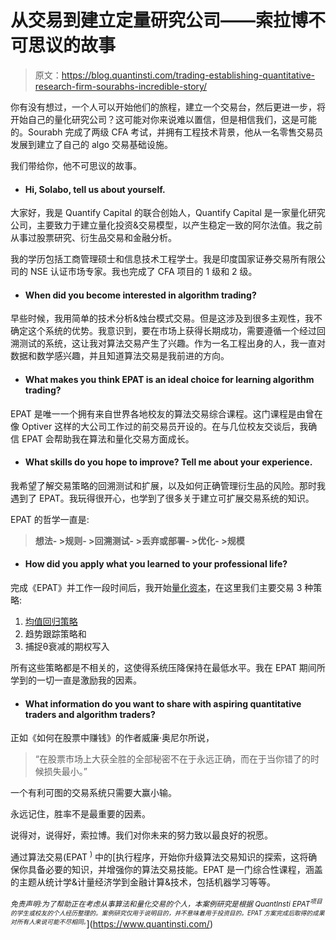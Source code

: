 # 从交易到建立定量研究公司——索拉博不可思议的故事

> 原文：<https://blog.quantinsti.com/trading-establishing-quantitative-research-firm-sourabhs-incredible-story/>

你有没有想过，一个人可以开始他们的旅程，建立一个交易台，然后更进一步，将开始自己的量化研究公司？这可能对你来说难以置信，但是相信我们，这是可能的。Sourabh 完成了两级 CFA 考试，并拥有工程技术背景，他从一名零售交易员发展到建立了自己的 algo 交易基础设施。

我们带给你，他不可思议的故事。

*   #### Hi, Solabo, tell us about yourself.

大家好，我是 Quantify Capital 的联合创始人，Quantify Capital 是一家量化研究公司，主要致力于建立量化投资&交易模型，以产生稳定一致的阿尔法值。我之前从事过股票研究、衍生品交易和金融分析。

我的学历包括工商管理硕士和信息技术工程学士。我是印度国家证券交易所有限公司的 NSE 认证市场专家。我也完成了 CFA 项目的 1 级和 2 级。

*   #### When did you become interested in algorithm trading?

早些时候，我用简单的技术分析&烛台模式交易。但是这涉及到很多主观性，我不确定这个系统的优势。我意识到，要在市场上获得长期成功，需要遵循一个经过回溯测试的系统，这让我对算法交易产生了兴趣。作为一名工程出身的人，我一直对数据和数学感兴趣，并且知道算法交易是我前进的方向。

*   #### What makes you think EPAT is an ideal choice for learning algorithm trading?

EPAT 是唯一一个拥有来自世界各地校友的算法交易综合课程。这门课程是由曾在像 Optiver 这样的大公司工作过的前交易员开设的。在与几位校友交谈后，我确信 EPAT 会帮助我在算法和量化交易方面成长。

*   #### What skills do you hope to improve? Tell me about your experience.

我希望了解交易策略的回溯测试和扩展，以及如何正确管理衍生品的风险。那时我遇到了 EPAT。我玩得很开心，也学到了很多关于建立可扩展交易系统的知识。

EPAT 的哲学一直是:

> **想法- >规则- >回溯测试- >丢弃或部署- >优化- >规模**

*   #### How did you apply what you learned to your professional life?

完成《EPAT》并工作一段时间后，我开始[量化资本](http://www.quantifycapital.in/)，在这里我们主要交易 3 种策略:

1.  [均值回归策略](https://quantra.quantinsti.com/course/python-mean-reversion-strategies-ernest-chan)
2.  趋势跟踪策略和
3.  捕捉θ衰减的期权写入

所有这些策略都是不相关的，这使得系统压降保持在最低水平。我在 EPAT 期间所学到的一切一直是激励我的因素。

*   #### What information do you want to share with aspiring quantitative traders and algorithm traders?

正如《如何在股票中赚钱》的作者威廉·奥尼尔所说，

> “在股票市场上大获全胜的全部秘密不在于永远正确，而在于当你错了的时候损失最小。”

一个有利可图的交易系统只需要大赢小输。

永远记住，胜率不是最重要的因素。

说得对，说得好，索拉博。我们对你未来的努力致以最良好的祝愿。

通过算法交易(EPAT <sup>)</sup> 中的[执行程序，开始你升级算法交易知识的探索，这将确保你具备必要的知识，并增强你的算法交易技能。EPAT 是一门综合性课程，涵盖的主题从统计学&计量经济学到金融计算&技术，包括机器学习等等。

*<small>免责声明:为了帮助正在考虑从事算法和量化交易的个人，本案例研究是根据 QuantInsti EPAT<sup>项目的学生或校友的个人经历整理的。案例研究仅用于说明目的，并不意味着用于投资目的。EPAT 方案完成后取得的成果对所有人来说可能不尽相同。</sup></small>*](https://www.quantinsti.com/)
